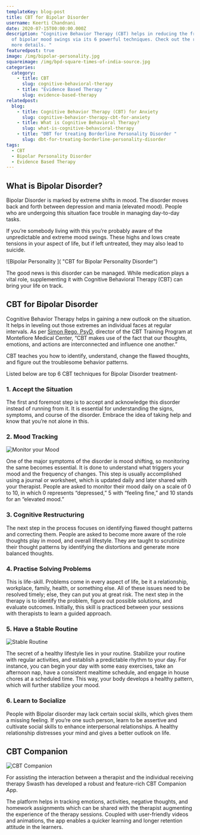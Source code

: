 ```yaml
---
templateKey: blog-post
title: CBT for Bipolar Disorder
username: Keerti Chandnani
date: 2020-07-15T00:00:00.000Z
description: "Cognitive Behavior Therapy (CBT) helps in reducing the frequency
  of bipolar mood swings via its 6 powerful techniques. Check out the read for
  more details. "
featuredpost: true
image: /img/bipolar-personality.jpg
squareimage: /img/bpd-square-times-of-india-source.jpg
categories:
  category:
    - title: CBT
      slug: cognitive-behavioral-therapy
    - title: "Evidence Based Therapy "
      slug: evidence-based-therapy
relatedpost:
  blog:
    - title: Cognitive Behavior Therapy (CBT) for Anxiety
      slug: cognitive-behavior-therapy-cbt-for-anxiety
    - title: What is Cognitive Behavioral Therapy?
      slug: what-is-cognitive-behavioral-therapy
    - title: "DBT for treating Borderline Personality Disorder "
      slug: dbt-for-treating-borderline-personality-disorder
tags:
  - CBT
  - Bipolar Personality Disorder
  - Evidence Based Therapy
---
```

<!--StartFragment-->

## What is Bipolar Disorder?

Bipolar Disorder is marked by extreme shifts in mood. The disorder moves back and forth between depression and mania (elevated mood). People who are undergoing this situation face trouble in managing day-to-day tasks.

If you’re somebody living with this you’re probably aware of the unpredictable and extreme mood swings. These highs and lows create tensions in your aspect of life, but if left untreated, they may also lead to suicide.

![Bipolar Personality ]( "CBT for Bipolar Personality Disorder")

The good news is this disorder can be managed. While medication plays a vital role, supplementing it with Cognitive Behavioral Therapy (CBT) can bring your life on track.

<!--StartFragment-->

## CBT for Bipolar Disorder

Cognitive Behavior Therapy helps in gaining a new outlook on the situation. It helps in leveling out those extremes an individual faces at regular intervals. As per [Simon Rego, PsyD,](http://www.simonrego.com/about-me.html) director of the CBT Training Program at Montefiore Medical Center, “CBT makes use of the fact that our thoughts, emotions, and actions are interconnected and influence one another.”

CBT teaches you how to identify, understand, change the flawed thoughts, and figure out the troublesome behavior patterns.

Listed below are top 6 CBT techniques for Bipolar Disorder treatment-

### 1. Accept the Situation

The first and foremost step is to accept and acknowledge this disorder instead of running from it. It is essential for understanding the signs, symptoms, and course of the disorder. Embrace the idea of taking help and know that you’re not alone in this.

<!--StartFragment-->

### 2. Mood Tracking

![Monitor your Mood](/img/mood.jpg "CBT for Bipolar Personality Disorder")

<!--EndFragment-->

One of the major symptoms of the disorder is mood shifting, so monitoring the same becomes essential. It is done to understand what triggers your mood and the frequency of changes. This step is usually accomplished using a journal or worksheet, which is updated daily and later shared with your therapist. People are asked to monitor their mood daily on a scale of 0 to 10, in which 0 represents “depressed,” 5 with “feeling fine,” and 10 stands for an “elevated mood.”

<!--StartFragment-->

### 3. Cognitive Restructuring

The next step in the process focuses on identifying flawed thought patterns and correcting them. People are asked to become more aware of the role thoughts play in mood, and overall lifestyle. They are taught to scrutinize their thought patterns by identifying the distortions and generate more balanced thoughts.

### 4. Practise Solving Problems

This is life-skill. Problems come in every aspect of life, be it a relationship, workplace, family, health, or something else. All of these issues need to be resolved timely; else, they can put you at great risk. The next step in the therapy is to identify the problem, figure out possible solutions, and evaluate outcomes. Initially, this skill is practiced between your sessions with therapists to learn a guided approach.

### 5. Have a Stable Routine

![Stable Routine](/img/simple-routine-bpd.jpg "CBT for BPD")

The secret of a healthy lifestyle lies in your routine. Stabilize your routine with regular activities, and establish a predictable rhythm to your day. For instance, you can begin your day with some easy exercises, take an afternoon nap, have a consistent mealtime schedule, and engage in house chores at a scheduled time. This way, your body develops a healthy pattern, which will further stabilize your mood.

<!--StartFragment-->

### 6. Learn to Socialize

People with Bipolar disorder may lack certain social skills, which gives them a missing feeling. If you’re one such person, learn to be assertive and cultivate social skills to enhance interpersonal relationships. A healthy relationship distresses your mind and gives a better outlook on life.

## CBT Companion

![CBT Companion](/img/cbt_companion_.png "CBT for Bipolar personality Disorder")

For assisting the interaction between a therapist and the individual receiving therapy Swasth has developed a robust and feature-rich CBT Companion App.

The platform helps in tracking emotions, activities, negative thoughts, and homework assignments which can be shared with the therapist augmenting the experience of the therapy sessions. Coupled with user-friendly videos and animations, the app enables a quicker learning and longer retention attitude in the learners.

<!--EndFragment-->

<!--EndFragment-->

<!--EndFragment-->

<!--EndFragment-->